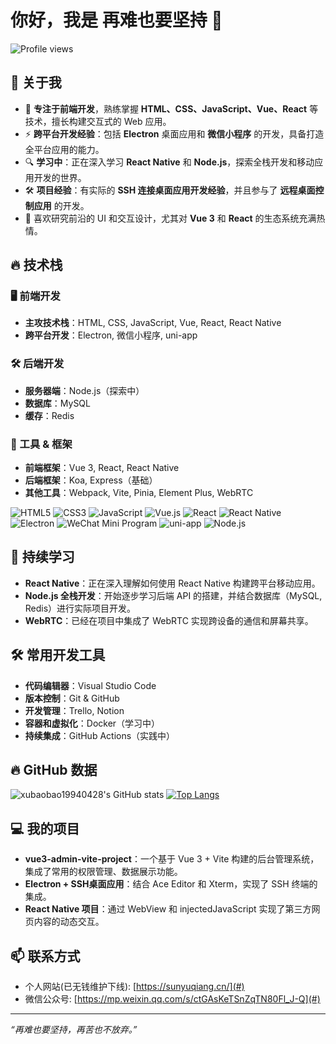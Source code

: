 # 你好，我是 再难也要坚持 👋

![Profile views](https://komarev.com/ghpvc/?username=1129921824&color=blueviolet)

## 🚀 关于我

- 🎯 **专注于前端开发**，熟练掌握 **HTML、CSS、JavaScript、Vue、React** 等技术，擅长构建交互式的 Web 应用。
- ⚡ **跨平台开发经验**：包括 **Electron** 桌面应用和 **微信小程序** 的开发，具备打造全平台应用的能力。
- 🔍 **学习中**：正在深入学习 **React Native** 和 **Node.js**，探索全栈开发和移动应用开发的世界。
- 🛠 **项目经验**：有实际的 **SSH 连接桌面应用开发经验**，并且参与了 **远程桌面控制应用** 的开发。
- 🎨 喜欢研究前沿的 UI 和交互设计，尤其对 **Vue 3** 和 **React** 的生态系统充满热情。

## 🔥 技术栈

### 🖥️ 前端开发
- **主攻技术栈**：HTML, CSS, JavaScript, Vue, React, React Native
- **跨平台开发**：Electron, 微信小程序, uni-app

### 🛠️ 后端开发
- **服务器端**：Node.js（探索中）
- **数据库**：MySQL
- **缓存**：Redis

### 🚀 工具 & 框架
- **前端框架**：Vue 3, React, React Native
- **后端框架**：Koa, Express（基础）
- **其他工具**：Webpack, Vite, Pinia, Element Plus, WebRTC

![HTML5](https://img.shields.io/badge/HTML5-E34F26?style=flat&logo=html5&logoColor=white)
![CSS3](https://img.shields.io/badge/CSS3-1572B6?style=flat&logo=css3&logoColor=white)
![JavaScript](https://img.shields.io/badge/JavaScript-F7DF1E?style=flat&logo=javascript&logoColor=black)
![Vue.js](https://img.shields.io/badge/Vue.js-4FC08D?style=flat&logo=vue.js&logoColor=white)
![React](https://img.shields.io/badge/React-61DAFB?style=flat&logo=react&logoColor=black)
![React Native](https://img.shields.io/badge/React_Native-20232A?style=flat&logo=react&logoColor=61DAFB)
![Electron](https://img.shields.io/badge/Electron-2C2E3B?style=flat&logo=electron&logoColor=white)
![WeChat Mini Program](https://img.shields.io/badge/WeChat_Mini_Program-07C160?style=flat&logo=wechat&logoColor=white)
![uni-app](https://img.shields.io/badge/uni--app-00C6FF?style=flat&logo=vue.js&logoColor=white)
![Node.js](https://img.shields.io/badge/Node.js-339933?style=flat&logo=node.js&logoColor=white)

## 🌱 持续学习

- **React Native**：正在深入理解如何使用 React Native 构建跨平台移动应用。
- **Node.js 全栈开发**：开始逐步学习后端 API 的搭建，并结合数据库（MySQL, Redis）进行实际项目开发。
- **WebRTC**：已经在项目中集成了 WebRTC 实现跨设备的通信和屏幕共享。

## 🛠️ 常用开发工具

- **代码编辑器**：Visual Studio Code
- **版本控制**：Git & GitHub
- **开发管理**：Trello, Notion
- **容器和虚拟化**：Docker（学习中）
- **持续集成**：GitHub Actions（实践中）

## 🔥 GitHub 数据

![xubaobao19940428's GitHub stats](https://github-readme-stats.vercel.app/api?username=1129921824&show_icons=true&theme=radical)
[![Top Langs](https://github-readme-stats.vercel.app/api/top-langs/?username=1129921824&layout=compact&theme=radical)](https://github.com/xubaobao19940428)

## 💻 我的项目

- **vue3-admin-vite-project**：一个基于 Vue 3 + Vite 构建的后台管理系统，集成了常用的权限管理、数据展示功能。
- **Electron + SSH桌面应用**：结合 Ace Editor 和 Xterm，实现了 SSH 终端的集成。
- **React Native 项目**：通过 WebView 和 injectedJavaScript 实现了第三方网页内容的动态交互。

## 📫 联系方式

- 个人网站(已无钱维护下线): [https://sunyuqiang.cn/](#)
- 微信公众号: [https://mp.weixin.qq.com/s/ctGAsKeTSnZqTN80Fl_J-Q](#)

---

*“再难也要坚持，再苦也不放弃。”*
